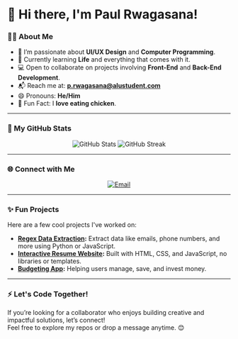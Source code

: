 # 👋 Hi there, I'm **Paul Rwagasana**!  

### 👨‍💻 About Me  
- 🎨 I’m passionate about **UI/UX Design** and **Computer Programming**.  
- 🌱 Currently learning **Life** and everything that comes with it.  
- 💻 Open to collaborate on projects involving **Front-End** and **Back-End Development**.  
- 📬 Reach me at: **[p.rwagasana@alustudent.com](mailto:p.rwagasana@alustudent.com)**  
- 😄 Pronouns: **He/Him**  
- 🍗 Fun Fact: I **love eating chicken**.  

---

### 🚀 My GitHub Stats  
<p align="center">
  <img src="https://github-readme-stats.vercel.app/api?username=PaulRwagasana&show_icons=true&theme=radical" alt="GitHub Stats" />
  <img src="https://github-readme-streak-stats.herokuapp.com/?user=PaulRwagasana&theme=radical" alt="GitHub Streak" />
</p>

---

### 🌐 Connect with Me  
<p align="center">
  <a href="mailto:p.rwagasana@alustudent.com"><img src="https://img.shields.io/badge/Email-D14836?logo=gmail&logoColor=white" alt="Email" /></a>
</p>

---

### ✨ Fun Projects  
Here are a few cool projects I've worked on:  
- **[Regex Data Extraction](https://github.com/PaulRwagasana/alu_regex-data-extraction-group22):** Extract data like emails, phone numbers, and more using Python or JavaScript.  
- **[Interactive Resume Website](https://github.com/PaulRwagasana/interactive-resume):** Built with HTML, CSS, and JavaScript, no libraries or templates.  
- **[Budgeting App](https://github.com/PaulRwagasana/budgeting-app):** Helping users manage, save, and invest money.  

---

### ⚡ Let's Code Together!  
If you’re looking for a collaborator who enjoys building creative and impactful solutions, let’s connect!  
Feel free to explore my repos or drop a message anytime. 😊

